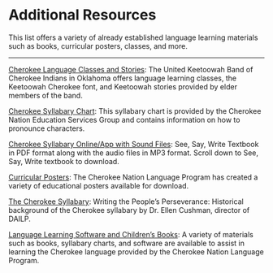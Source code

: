 # Additional Resources

This list offers a variety of already established language learning materials such as books, curricular posters, classes, and more.

---

[Cherokee Language Classes and Stories](https://www.keetoowahcherokee.org/about-ukb/language.html): The United Keetoowah Band of Cherokee Indians in Oklahoma offers language learning classes, the Keetoowah Cherokee font, and Keetoowah stories provided by elder members of the band.

[Cherokee Syllabary Chart](http://www.galleyrack.com/images/artifice/letters/press/typemaking/history/typeface-index/f/faegre-cherokee/white-printing-cherokee-type-current-anthropology-v3n5-1962-12-1200rgb-512-syllabary-rot0p6cw-crop-5584x5904-scale-2048x2165.jpg): This syllabary chart is provided by the Cherokee Nation Education Services Group and contains information on how to pronounce characters.

[Cherokee Syllabary Online/App with Sound Files](https://language.cherokee.org/learning-materials/teaching-materials/): See, Say, Write Textbook in PDF format along with the audio files in MP3 format. Scroll down to See, Say, Write textbook to download.

[Curricular Posters](https://language.cherokee.org/posters/): The Cherokee Nation Language Program has created a variety of educational posters available for download.

[The Cherokee Syllabary](https://www.google.com/books/edition/The_Cherokee_Syllabary/JiN-P2aNrnoC?hl=en&gbpv=1&printsec=frontcover): Writing the People’s Perseverance: Historical background of the Cherokee syllabary by Dr. Ellen Cushman, director of DAILP.

[Language Learning Software and Children’s Books](https://language.cherokee.org/learning-materials/): A variety of materials such as books, syllabary charts, and software are available to assist in learning the Cherokee language provided by the Cherokee Nation Language Program.
